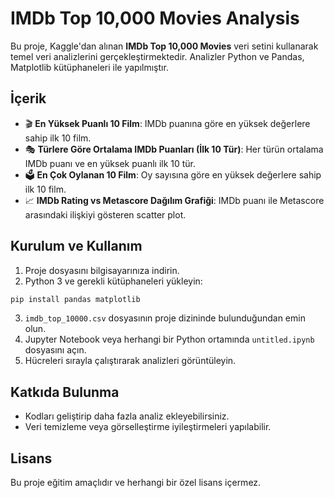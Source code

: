 # IMDb Top 10,000 Movies Analysis

Bu proje, Kaggle'dan alınan **IMDb Top 10,000 Movies** veri setini kullanarak temel veri analizlerini gerçekleştirmektedir. Analizler Python ve Pandas, Matplotlib kütüphaneleri ile yapılmıştır.

## İçerik

* 🎬 **En Yüksek Puanlı 10 Film**: IMDb puanına göre en yüksek değerlere sahip ilk 10 film.
* 🎭 **Türlere Göre Ortalama IMDb Puanları (İlk 10 Tür)**: Her türün ortalama IMDb puanı ve en yüksek puanlı ilk 10 tür.
* 🗳️ **En Çok Oylanan 10 Film**: Oy sayısına göre en yüksek değerlere sahip ilk 10 film.
* 📈 **IMDb Rating vs Metascore Dağılım Grafiği**: IMDb puanı ile Metascore arasındaki ilişkiyi gösteren scatter plot.

## Kurulum ve Kullanım

1. Proje dosyasını bilgisayarınıza indirin.
2. Python 3 ve gerekli kütüphaneleri yükleyin:

```bash
pip install pandas matplotlib
```

3. `imdb_top_10000.csv` dosyasının proje dizininde bulunduğundan emin olun.
4. Jupyter Notebook veya herhangi bir Python ortamında `untitled.ipynb` dosyasını açın.
5. Hücreleri sırayla çalıştırarak analizleri görüntüleyin.

## Katkıda Bulunma

* Kodları geliştirip daha fazla analiz ekleyebilirsiniz.
* Veri temizleme veya görselleştirme iyileştirmeleri yapılabilir.

## Lisans

Bu proje eğitim amaçlıdır ve herhangi bir özel lisans içermez.
